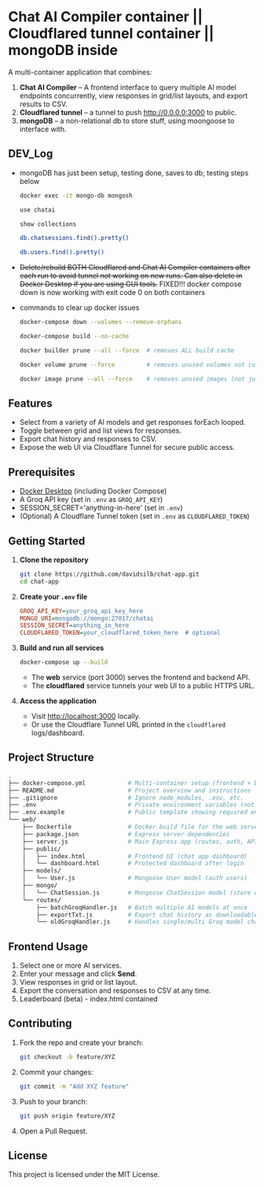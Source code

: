 # Chat AI Compiler container || Cloudflared tunnel container || mongoDB inside

A multi-container application that combines:

1. **Chat AI Compiler** – A frontend interface to query multiple AI model endpoints concurrently, view responses in grid/list layouts, and export results to CSV.
2. **Cloudflared tunnel** – a tunnel to push http://0.0.0.0:3000 to public.
3. **mongoDB** – a non-relational db to store stuff, using moongoose to interface with.

## DEV_Log

- mongoDB has just been setup, testing done, saves to db; testing steps below

   ```bash
   docker exec -it mongo-db mongosh
   ```

   ```bash
   use chatai
   ```

   ```bash
   show collections
   ```

   ```bash
   db.chatsessions.find().pretty()
   ```

   ```bash
   db.users.find().pretty()
   ```

- ~~Delete/rebuild BOTH Cloudflared and Chat AI Compiler containers after each run to avoid tunnel not working on new runs. Can also delete in Docker Desktop if you are using GUI tools.~~ FIXED!!! docker compose down is now working with exit code 0 on both containers

- commands to clear up docker issues

   ```bash
   docker-compose down --volumes --remove-orphans
   ```

   ```bash
   docker-compose build --no-cache
   ```

   ```bash
   docker builder prune --all --force  # removes ALL build cache
   ```

   ```bash
   docker volume prune --force         # removes unused volumes not currently attached to containers
   ```

   ```bash
   docker image prune --all --force    # removes unused images (not just dangling)
   ```

## Features

- Select from a variety of AI models and get responses forEach looped.
- Toggle between grid and list views for responses.
- Export chat history and responses to CSV.
- Expose the web UI via Cloudflare Tunnel for secure public access.

## Prerequisites

- [Docker Desktop](https://www.docker.com/products/docker-desktop) (including Docker Compose)
- A Groq API key (set in `.env` as `GROQ_API_KEY`)
- SESSION_SECRET='anything-in-here' (set in `.env`)
- (Optional) A Cloudflare Tunnel token (set in `.env` as `CLOUDFLARED_TOKEN`)

## Getting Started

1. **Clone the repository**

   ```bash
   git clone https://github.com/davidsilb/chat-app.git
   cd chat-app
   ```

2. **Create your `.env` file**

   ```ini
   GROQ_API_KEY=your_groq_api_key_here
   MONGO_URI=mongodb://mongo:27017/chatai
   SESSION_SECRET=anything_in_here
   CLOUDFLARED_TOKEN=your_cloudflared_token_here  # optional
   ```

3. **Build and run all services**

   ```bash
   docker-compose up --build
   ```

   - The **web** service (port 3000) serves the frontend and backend API.
   - The **cloudflared** service tunnels your web UI to a public HTTPS URL.

4. **Access the application**

   - Visit [http://localhost:3000](http://localhost:3000) locally.
   - Or use the Cloudflare Tunnel URL printed in the `cloudflared` logs/dashboard.

## Project Structure

```bash
.
├── docker-compose.yml            # Multi-container setup (frontend + backend + MongoDB)
├── README.md                     # Project overview and instructions
├── .gitignore                    # Ignore node_modules, .env, etc.
├── .env                          # Private environment variables (not committed)
├── .env.example                  # Public template showing required env vars
└── web/
    ├── Dockerfile                # Docker build file for the web server
    ├── package.json              # Express server dependencies
    ├── server.js                 # Main Express app (routes, auth, API handlers)
    ├── public/
    │   ├── index.html            # Frontend UI (chat app dashboard)
    │   └── dashboard.html        # Protected dashboard after login
    ├── models/
    │   └── User.js               # Mongoose User model (auth users)
    ├── mongo/
    │   └── ChatSession.js        # Mongoose ChatSession model (store chats)
    └── routes/
        ├── batchGroqHandler.js   # Batch multiple AI models at once
        ├── exportTxt.js          # Export chat history as downloadable text
        └── oldGroqHandler.js     # Handles single/multi Groq model chat completion
```

## Frontend Usage

1. Select one or more AI services.
2. Enter your message and click **Send**.
3. View responses in grid or list layout.
4. Export the conversation and responses to CSV at any time.
5. Leaderboard (beta) - index.html contained

## Contributing

1. Fork the repo and create your branch:

   ```bash
   git checkout -b feature/XYZ
   ```

2. Commit your changes:

   ```bash
   git commit -m "Add XYZ feature"
   ```

3. Push to your branch:

   ```bash
   git push origin feature/XYZ
   ```

4. Open a Pull Request.

## License

This project is licensed under the MIT License.
